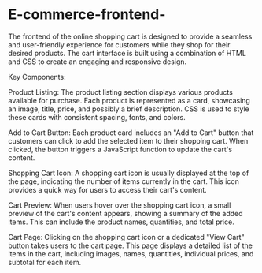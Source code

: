 # E-commerce-frontend-
The frontend of the online shopping cart is designed to provide a seamless and user-friendly experience for customers while they shop for their desired products. The cart interface is built using a combination of HTML and CSS to create an engaging and responsive design.

Key Components:

Product Listing:
The product listing section displays various products available for purchase. Each product is represented as a card, showcasing an image, title, price, and possibly a brief description. CSS is used to style these cards with consistent spacing, fonts, and colors.

Add to Cart Button:
Each product card includes an "Add to Cart" button that customers can click to add the selected item to their shopping cart. When clicked, the button triggers a JavaScript function to update the cart's content.

Shopping Cart Icon:
A shopping cart icon is usually displayed at the top of the page, indicating the number of items currently in the cart. This icon provides a quick way for users to access their cart's content.

Cart Preview:
When users hover over the shopping cart icon, a small preview of the cart's content appears, showing a summary of the added items. This can include the product names, quantities, and total price.

Cart Page:
Clicking on the shopping cart icon or a dedicated "View Cart" button takes users to the cart page. This page displays a detailed list of the items in the cart, including images, names, quantities, individual prices, and subtotal for each item.
